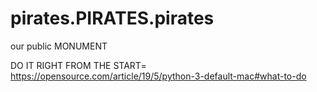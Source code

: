 # pirates.PIRATES.pirates
our public MONUMENT

DO IT RIGHT FROM THE START= 
https://opensource.com/article/19/5/python-3-default-mac#what-to-do
